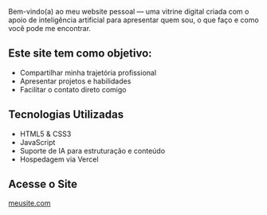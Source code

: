 Bem-vindo(a) ao meu website pessoal — uma vitrine digital criada com o apoio de inteligência artificial para apresentar quem sou, o que faço e como você pode me encontrar.
## Este site tem como objetivo:
- Compartilhar minha trajetória profissional
- Apresentar projetos e habilidades
- Facilitar o contato direto comigo
## Tecnologias Utilizadas
- HTML5 & CSS3
- JavaScript
- Suporte de IA para estruturação e conteúdo
- Hospedagem via Vercel 
## Acesse o Site
[meusite.com](https://meu-site-brown.vercel.app)
